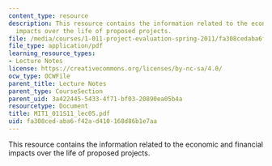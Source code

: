 ```yaml
---
content_type: resource
description: This resource contains the information related to the economic and financial
  impacts over the life of proposed projects.
file: /media/courses/1-011-project-evaluation-spring-2011/fa308cedaba6f42ad410168d86b1e7aa_MIT1_011S11_lec05.pdf
file_type: application/pdf
learning_resource_types:
- Lecture Notes
license: https://creativecommons.org/licenses/by-nc-sa/4.0/
ocw_type: OCWFile
parent_title: Lecture Notes
parent_type: CourseSection
parent_uid: 3a422445-5433-4f71-bf03-20890ea05b4a
resourcetype: Document
title: MIT1_011S11_lec05.pdf
uid: fa308ced-aba6-f42a-d410-168d86b1e7aa
---
```

This resource contains the information related to the economic and financial impacts over the life of proposed projects.